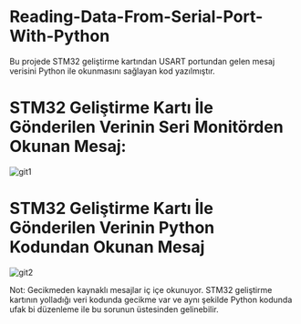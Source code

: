 # Reading-Data-From-Serial-Port-With-Python

Bu projede STM32 geliştirme kartından USART portundan gelen mesaj verisini Python ile okunmasını sağlayan kod yazılmıştır.

# STM32 Geliştirme Kartı İle Gönderilen Verinin Seri Monitörden Okunan Mesaj:
![git1](https://user-images.githubusercontent.com/74931027/158084905-bc255bd5-8358-4322-91bd-35d51508f364.png)

# STM32 Geliştirme Kartı İle Gönderilen Verinin Python Kodundan Okunan Mesaj
![git2](https://user-images.githubusercontent.com/74931027/158084987-4259b4ed-3810-4154-a085-5c0bc2991474.png)

Not: Gecikmeden kaynaklı mesajlar iç içe okunuyor. STM32 geliştirme kartının yolladığı veri kodunda gecikme var ve aynı şekilde Python kodunda ufak bi düzenleme ile bu sorunun üstesinden gelinebilir.
